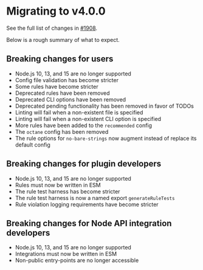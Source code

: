 # Migrating to v4.0.0

See the full list of changes in [#1908](https://github.com/ember-template-lint/ember-template-lint/issues/1908).

Below is a rough summary of what to expect.

## Breaking changes for users

* Node.js 10, 13, and 15 are no longer supported
* Config file validation has become stricter
* Some rules have become stricter
* Deprecated rules have been removed
* Deprecated CLI options have been removed
* Deprecated pending functionality has been removed in favor of TODOs
* Linting will fail when a non-existent file is specified
* Linting will fail when a non-existent CLI option is specified
* More rules have been added to the `recommended` config
* The `octane` config has been removed
* The rule options for `no-bare-strings` now augment instead of replace its default config

## Breaking changes for plugin developers

* Node.js 10, 13, and 15 are no longer supported
* Rules must now be written in ESM
* The rule test harness has become stricter
* The rule test harness is now a named export `generateRuleTests`
* Rule violation logging requirements have become stricter

## Breaking changes for Node API integration developers

* Node.js 10, 13, and 15 are no longer supported
* Integrations must now be written in ESM
* Non-public entry-points are no longer accessible
